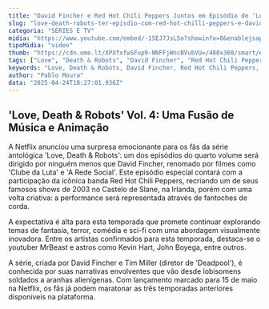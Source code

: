 ```yaml
---
title: "David Fincher e Red Hot Chili Peppers Juntos em Episódio de 'Love, Death & Robots'"
slug: "love-death-robots-ter-episdio-com-red-hot-chilli-peppers-e-david-fincher"
categoria: "SÉRIES E TV"
midia: "https://www.youtube.com/embed/-15EJ7JsL5o?showinfo=0&enablejsapi=1"
tipoMidia: "video"
thumb: "https://cdn.ome.lt/XPXfxfwSFup9-NNFFjWncBVubVU=/480x360/smart/extras/conteudos/Captura_de_tela_2025-04-24_143103.png"
tags: ["Love", "Death & Robots", "David Fincher", "Red Hot Chili Peppers", "Netflix", "série antológica", "animação", "tecnologia"]
keywords: "Love, Death & Robots, David Fincher, Red Hot Chili Peppers, Netflix, série antológica, animação, tecnologia"
author: "Pablo Moura"
data: "2025-04-24T18:27:01.936Z"
---
```


## 'Love, Death & Robots' Vol. 4: Uma Fusão de Música e Animação

A Netflix anunciou uma surpresa emocionante para os fãs da série antológica 'Love, Death & Robots': um dos episódios do quarto volume será dirigido por ninguém menos que David Fincher, renomado por filmes como 'Clube da Luta' e 'A Rede Social'. Este episódio especial contará com a participação da icônica banda Red Hot Chili Peppers, recriando um de seus famosos shows de 2003 no Castelo de Slane, na Irlanda, porém com uma volta criativa: a performance será representada através de fantoches de corda.

A expectativa é alta para esta temporada que promete continuar explorando temas de fantasia, terror, comédia e sci-fi com uma abordagem visualmente inovadora. Entre os artistas confirmados para esta temporada, destaca-se o youtuber MrBeast e astros como Kevin Hart, John Boyega, entre outros. 

A série, criada por David Fincher e Tim Miller (diretor de 'Deadpool'), é conhecida por suas narrativas envolventes que vão desde lobisomens soldados a aranhas alienígenas. Com lançamento marcado para 15 de maio na Netflix, os fãs já podem maratonar as três temporadas anteriores disponíveis na plataforma.